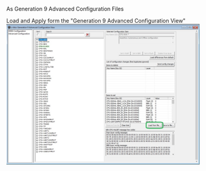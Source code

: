 As Generation 9 Advanced Configuration Files

Load and Apply form the "Generation 9 Advanced Configuration View"
![alt text](gen9fromfile.jpg?raw=true)

